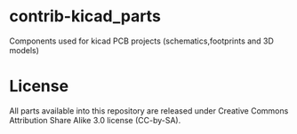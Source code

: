 contrib-kicad_parts
===================

Components used for kicad PCB projects (schematics,footprints and 3D models)

# License

All parts available into this repository are released under Creative Commons
Attribution Share Alike 3.0 license (CC-by-SA).
